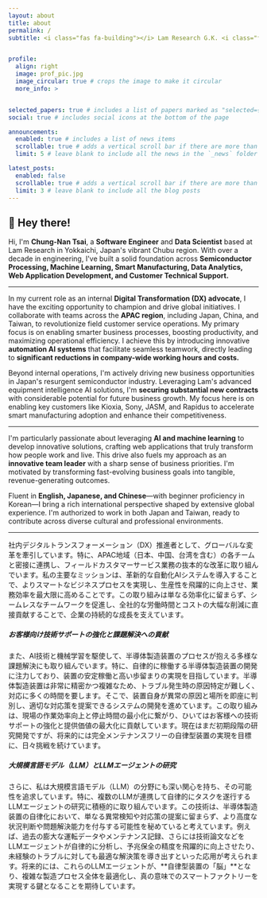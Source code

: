 ```yaml
---
layout: about
title: about
permalink: /
subtitle: <i class="fas fa-building"></i> Lam Research G.K. <i class="fas fa-map-marker-alt"></i> Yokkaichi, Mie Prefecture, Japan 🇯🇵


profile:
  align: right
  image: prof_pic.jpg
  image_circular: true # crops the image to make it circular
  more_info: >


selected_papers: true # includes a list of papers marked as "selected={true}"
social: true # includes social icons at the bottom of the page

announcements:
  enabled: true # includes a list of news items
  scrollable: true # adds a vertical scroll bar if there are more than 3 news items
  limit: 5 # leave blank to include all the news in the `_news` folder

latest_posts:
  enabled: false
  scrollable: true # adds a vertical scroll bar if there are more than 3 new posts items
  limit: 3 # leave blank to include all the blog posts
---
```

## 👋 Hey there! 
Hi, I'm **Chung-Nan Tsai**, a **Software Engineer** and **Data Scientist** based at Lam Research in Yokkaichi, Japan's vibrant Chubu region. With over a decade in engineering, I've built a solid foundation across **Semiconductor Processing, Machine Learning, Smart Manufacturing, Data Analytics, Web Application Development, and Customer Technical Support.**

---

In my current role as an internal **Digital Transformation (DX) advocate**, I have the exciting opportunity to champion and drive global initiatives. I collaborate with teams across the **APAC region**, including Japan, China, and Taiwan, to revolutionize field customer service operations. My primary focus is on enabling smarter business processes, boosting productivity, and maximizing operational efficiency. I achieve this by introducing innovative **automation AI systems** that facilitate seamless teamwork, directly leading to **significant reductions in company-wide working hours and costs.**

Beyond internal operations, I'm actively driving new business opportunities in Japan's resurgent semiconductor industry. Leveraging Lam's advanced equipment intelligence AI solutions, I'm **securing substantial new contracts** with considerable potential for future business growth. My focus here is on enabling key customers like Kioxia, Sony, JASM, and Rapidus to accelerate smart manufacturing adoption and enhance their competitiveness.

---

I'm particularly passionate about leveraging **AI and machine learning** to develop innovative solutions, crafting web applications that truly transform how people work and live. This drive also fuels my approach as an **innovative team leader** with a sharp sense of business priorities. I'm motivated by transforming fast-evolving business goals into tangible, revenue-generating outcomes.

Fluent in **English, Japanese, and Chinese**—with beginner proficiency in Korean—I bring a rich international perspective shaped by extensive global experience. I'm authorized to work in both Japan and Taiwan, ready to contribute across diverse cultural and professional environments.

---

社内デジタルトランスフォーメーション（DX）推進者として、グローバルな変革を牽引しています。特に、APAC地域（日本、中国、台湾を含む）の各チームと密接に連携し、フィールドカスタマーサービス業務の抜本的な改革に取り組んでいます。私の主要なミッションは、革新的な自動化AIシステムを導入することで、よりスマートなビジネスプロセスを実現し、生産性を飛躍的に向上させ、業務効率を最大限に高めることです。この取り組みは単なる効率化に留まらず、シームレスなチームワークを促進し、全社的な労働時間とコストの大幅な削減に直接貢献することで、企業の持続的な成長を支えています。


##### **お客様向け技術サポートの強化と課題解決への貢献**
また、AI技術と機械学習を駆使して、半導体製造装置のプロセスが抱える多様な課題解決にも取り組んでいます。特に、自律的に稼働する半導体製造装置の開発に注力しており、装置の安定稼働と高い歩留まりの実現を目指しています。半導体製造装置は非常に精密かつ複雑なため、トラブル発生時の原因特定が難しく、対応に多くの時間を要します。そこで、装置自身が異常の原因と場所を即座に判別し、適切な対応策を提案できるシステムの開発を進めています。この取り組みは、現場の作業効率向上と停止時間の最小化に繋がり、ひいてはお客様への技術サポートの強化と提供価値の最大化に貢献しています。現在はまだ初期段階の研究開発ですが、将来的には完全メンテナンスフリーの自律型装置の実現を目標に、日々挑戦を続けています。


##### **大規模言語モデル（LLM）とLLMエージェントの研究**
さらに、私は大規模言語モデル（LLM）の分野にも深い関心を持ち、その可能性を追求しています。特に、複数のLLMが連携して自律的にタスクを遂行するLLMエージェントの研究に積極的に取り組んでいます。この技術は、半導体製造装置の自律化において、単なる異常検知や対応策の提案に留まらず、より高度な状況判断や問題解決能力を付与する可能性を秘めていると考えています。例えば、過去の膨大な運転データやメンテナンス記録、さらには技術論文などをLLMエージェントが自律的に分析し、予兆保全の精度を飛躍的に向上させたり、未経験のトラブルに対しても最適な解決策を導き出すといった応用が考えられます。将来的には、これらのLLMエージェントが、**自律型装置の「脳」**となり、複雑な製造プロセス全体を最適化し、真の意味でのスマートファクトリーを実現する鍵となることを期待しています。


